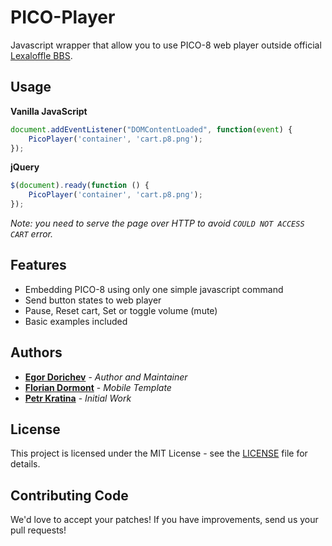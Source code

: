 # PICO-Player
Javascript wrapper that allow you to use PICO-8 web player outside official [Lexaloffle BBS](https://www.lexaloffle.com/bbs/).

## Usage
**Vanilla JavaScript**
```js
document.addEventListener("DOMContentLoaded", function(event) { 
	PicoPlayer('container', 'cart.p8.png');
});
```

**jQuery**
```js
$(document).ready(function () {
	PicoPlayer('container', 'cart.p8.png');
});
```

*Note: you need to serve the page over HTTP to avoid `COULD NOT ACCESS CART` error.*

## Features
* Embedding PICO-8 using only one simple javascript command
* Send button states to web player
* Pause, Reset cart, Set or toggle volume (mute)
* Basic examples included

## Authors
* **[Egor Dorichev](https://github.com/EgorDorichev)** - *Author and Maintainer*
* **[Florian Dormont](https://github.com/Eiyeron)** - *Mobile Template*
* **[Petr Kratina](https://github.com/AfBu)** - *Initial Work*

## License
This project is licensed under the MIT License - see the [LICENSE](LICENSE) file for details.

## Contributing Code
We'd love to accept your patches! If you have improvements, send us your pull requests!